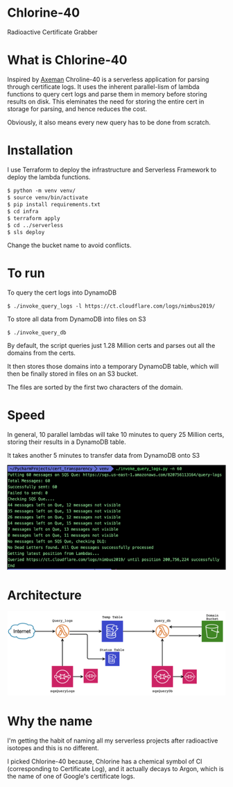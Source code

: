# Chlorine-40
Radioactive Certificate Grabber

# What is Chlorine-40

Inspired by [Axeman](https://github.com/CaliDog/Axeman) Chroline-40 is a serverless application for parsing through certificate logs. It uses the inherent parallel-lism of lambda functions to query cert logs and parse them in memory before storing results on disk. This eleminates the need for storing the entire cert in storage for parsing, and hence reduces the cost.

Obviously, it also means every new query has to be done from scratch.

# Installation

I use Terraform to deploy the infrastructure and Serverless Framework to deploy the lambda functions.

    $ python -m venv venv/
    $ source venv/bin/activate
    $ pip install requirements.txt
    $ cd infra
    $ terraform apply
    $ cd ../serverless
    $ sls deploy
    
Change the bucket name to avoid conflicts.

# To run

To query the cert logs into DynamoDB

    $ ./invoke_query_logs -l https://ct.cloudflare.com/logs/nimbus2019/

To store all data from DynamoDB into files on S3

    $ ./invoke_query_db 
    
By default, the script queries just 1.28 Million certs and parses out all the domains from the certs. 

It then stores those domains into a temporary DynamoDB table, which will then be finally stored in files on an S3 bucket. 

The files are sorted by the first two characters of the domain.

# Speed

In general, 10 parallel lambdas will take 10 minutes to query 25 Million certs, storing their results in a DynamoDB table.

It takes another 5 minutes to transfer data from DynamoDB onto S3

![Screenshot](screenshots/terminal_invoke.png)

# Architecture 

![Screenshot](screenshots/architecture.png)

# Why the name

I'm getting the habit of naming all my serverless projects after radioactive isotopes and this is no different. 

I picked Chlorine-40 because, Chlorine has a chemical symbol of Cl (corresponding to Certificate Log), and it actually decays to Argon, which is the name of one of Google's certificate logs.

